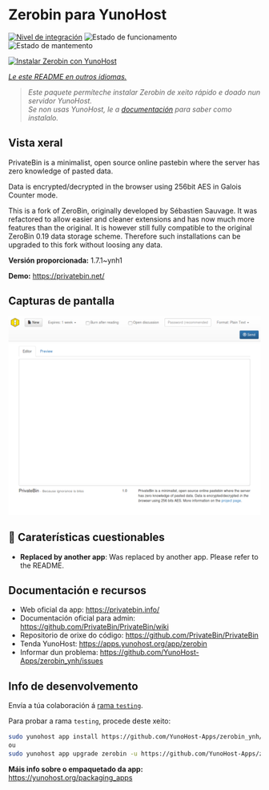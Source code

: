 <!--
NOTA: Este README foi creado automáticamente por <https://github.com/YunoHost/apps/tree/master/tools/readme_generator>
NON debe editarse manualmente.
-->

# Zerobin para YunoHost

[![Nivel de integración](https://dash.yunohost.org/integration/zerobin.svg)](https://dash.yunohost.org/appci/app/zerobin) ![Estado de funcionamento](https://ci-apps.yunohost.org/ci/badges/zerobin.status.svg) ![Estado de mantemento](https://ci-apps.yunohost.org/ci/badges/zerobin.maintain.svg)

[![Instalar Zerobin con YunoHost](https://install-app.yunohost.org/install-with-yunohost.svg)](https://install-app.yunohost.org/?app=zerobin)

*[Le este README en outros idiomas.](./ALL_README.md)*

> *Este paquete permíteche instalar Zerobin de xeito rápido e doado nun servidor YunoHost.*  
> *Se non usas YunoHost, le a [documentación](https://yunohost.org/install) para saber como instalalo.*

## Vista xeral

PrivateBin is a minimalist, open source online pastebin where the server has zero knowledge of pasted data.

Data is encrypted/decrypted in the browser using 256bit AES in Galois Counter mode.

This is a fork of ZeroBin, originally developed by Sébastien Sauvage. It was refactored to allow easier and cleaner extensions and has now much more features than the original. It is however still fully compatible to the original ZeroBin 0.19 data storage scheme. Therefore such installations can be upgraded to this fork without loosing any data.


**Versión proporcionada:** 1.7.1~ynh1

**Demo:** <https://privatebin.net/>

## Capturas de pantalla

![Captura de pantalla de Zerobin](./doc/screenshots/screenshot.png)

## :red_circle: Caraterísticas cuestionables

- **Replaced by another app**: Was replaced by another app. Please refer to the README.

## Documentación e recursos

- Web oficial da app: <https://privatebin.info/>
- Documentación oficial para admin: <https://github.com/PrivateBin/PrivateBin/wiki>
- Repositorio de orixe do código: <https://github.com/PrivateBin/PrivateBin>
- Tenda YunoHost: <https://apps.yunohost.org/app/zerobin>
- Informar dun problema: <https://github.com/YunoHost-Apps/zerobin_ynh/issues>

## Info de desenvolvemento

Envía a túa colaboración á [rama `testing`](https://github.com/YunoHost-Apps/zerobin_ynh/tree/testing).

Para probar a rama `testing`, procede deste xeito:

```bash
sudo yunohost app install https://github.com/YunoHost-Apps/zerobin_ynh/tree/testing --debug
ou
sudo yunohost app upgrade zerobin -u https://github.com/YunoHost-Apps/zerobin_ynh/tree/testing --debug
```

**Máis info sobre o empaquetado da app:** <https://yunohost.org/packaging_apps>
